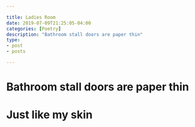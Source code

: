 ```yaml
---

title: Ladies Room
date: 2019-07-09T21:25:05-04:00
categories: [Poetry]
description: "Bathroom stall doors are paper thin"
type:
- post
- posts

---
```


# Bathroom stall doors are paper thin
# Just like my skin
